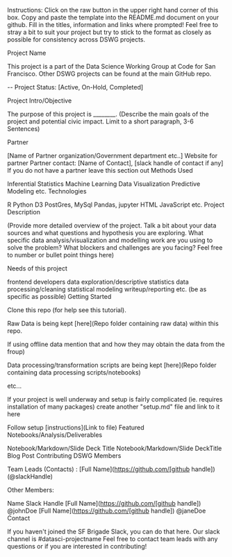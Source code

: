 Instructions: Click on the raw button in the upper right hand corner of this box. Copy and paste the template into the README.md document on your github. Fill in the titles, information and links where prompted! Feel free to stray a bit to suit your project but try to stick to the format as closely as possible for consistency across DSWG projects.

Project Name

This project is a part of the Data Science Working Group at Code for San Francisco. Other DSWG projects can be found at the main GitHub repo.

-- Project Status: [Active, On-Hold, Completed]

Project Intro/Objective

The purpose of this project is ________. (Describe the main goals of the project and potential civic impact. Limit to a short paragraph, 3-6 Sentences)

Partner

[Name of Partner organization/Government department etc..]
Website for partner
Partner contact: [Name of Contact], [slack handle of contact if any]
If you do not have a partner leave this section out
Methods Used

Inferential Statistics
Machine Learning
Data Visualization
Predictive Modeling
etc.
Technologies

R
Python
D3
PostGres, MySql
Pandas, jupyter
HTML
JavaScript
etc.
Project Description

(Provide more detailed overview of the project. Talk a bit about your data sources and what questions and hypothesis you are exploring. What specific data analysis/visualization and modelling work are you using to solve the problem? What blockers and challenges are you facing? Feel free to number or bullet point things here)

Needs of this project

frontend developers
data exploration/descriptive statistics
data processing/cleaning
statistical modeling
writeup/reporting
etc. (be as specific as possible)
Getting Started

Clone this repo (for help see this tutorial).

Raw Data is being kept [here](Repo folder containing raw data) within this repo.

If using offline data mention that and how they may obtain the data from the froup)

Data processing/transformation scripts are being kept [here](Repo folder containing data processing scripts/notebooks)

etc...

If your project is well underway and setup is fairly complicated (ie. requires installation of many packages) create another "setup.md" file and link to it here

Follow setup [instructions](Link to file)
Featured Notebooks/Analysis/Deliverables

Notebook/Markdown/Slide Deck Title
Notebook/Markdown/Slide DeckTitle
Blog Post
Contributing DSWG Members

Team Leads (Contacts) : [Full Name](https://github.com/[github handle])(@slackHandle)

Other Members:

Name	Slack Handle
[Full Name](https://github.com/[github handle])	@johnDoe
[Full Name](https://github.com/[github handle])	@janeDoe
Contact

If you haven't joined the SF Brigade Slack, you can do that here.
Our slack channel is #datasci-projectname
Feel free to contact team leads with any questions or if you are interested in contributing!
